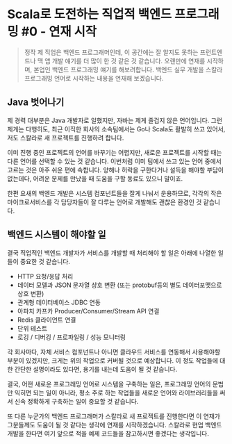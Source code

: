# Scala로 도전하는 직업적 백엔드 프로그래밍 #0 - 연재 시작

> 정작 제 직업은 백엔드 프로그래머인데, 이 공간에는 잘 알지도 못하는 프런트엔드나 맥 앱 개발 얘기를 더 많이 한 것 같은 것 같습니다. 오랜만에 연재를 시작하며, 본업인 백엔드 프로그래밍 얘기를 해보려합니다. 백엔드 실무 개발을 스칼라 프로그래밍 언어로 시작하는 내용을 연재해 보겠습니다.

## Java 벗어나기

제 경력 대부분은 Java 개발자로 일했지만, 자바는 제게 즐겁지 않은 언어입니다. 그런 제게는 다행히도, 최근 이직한 회사의 소속팀에서는 Go나 Scala도 활발히 쓰고 있어서, 저도 스칼라로 새 프로젝트를 진행하려 합니다.

이미 진행 중인 프로젝트의 언어를 바꾸기는 어렵지만, 새로운 프로젝트를 시작할 때는 다른 언어를 선택할 수 있는 것 같습니다. 이번처럼 이미 팀에서 쓰고 있는 언어 중에서 고르는 것은 아주 쉬운 편에 속합니다. 양해나 허락을 구한다거나 설득을 해야할 부담이 없는데다, 어려운 문제를 만났을 때 도움을 구할 동료도 있으니 말이죠.

한편 요새의 백엔드 개발은 시스템 컴포넌트들을 잘게 나눠서 운용하므로, 각각의 작은 마이크로서비스를 각 담당자들이 잘 다루는 언어로 개발해도 괜찮은 환경인 것 같습니다.

## 백엔드 시스템이 해야할 일

결국 직업적인 백엔드 개발자가 서비스를 개발할 때 처리해야 할 일은 아래에 나열한 일들이 중요한 것 같습니다.

* HTTP 요청/응답 처리
* 데이터 모델과 JSON 문자열 상호 변환 (또는 protobuf등의 별도 데이터포맷으로 상호 변환)
* 관계형 데이터베이스 JDBC 연동
* 아파치 카프카 Producer/Consumer/Stream API 연결
* Redis 클라이언트 연결
* 단위 테스트
* 로깅 / 디버깅 / 프로파일링 / 성능 모니터링

각 회사마다, 자체 서비스 컴포넌트나 아니면 클라우드 서비스를 연동해서 사용해야할 부분이 있겠지만, 크게는 위의 작업으로 커버될 것으로 예상합니다. 이 정도 작업들에 대한 간단한 설명이라도 있다면, 용기를 내는데 도움이 될 것 같습니다.

결국, 어떤 새로운 프로그래밍 언어로 시스템을 구축하는 일은, 프로그래밍 언어의 문법만 익히면 되는 일이 아니라, 평소 주로 하는 작업들을 새로운 언어와 라이브러리들을 써서 신속 정확하게 구축하는 일이 중요할 것 같습니다.

또 다른 누군가의 백엔드 프로그래머가 스칼라로 새 프로젝트를 진행한다면 이 연재가 그분들께도 도움이 될 것 같다는 생각에 연재를 시작하겠습니다. 스칼라로 현업 백엔드 개발을 한다면 여기 앞으로 적을 예제 코드들을 참고하시면 좋겠다는 생각입니다.
